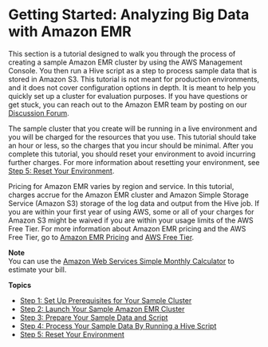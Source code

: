 # Getting Started: Analyzing Big Data with Amazon EMR<a name="emr-gs"></a>

 This section is a tutorial designed to walk you through the process of creating a sample Amazon EMR cluster by using the AWS Management Console\. You then run a Hive script as a step to process sample data that is stored in Amazon S3\. This tutorial is not meant for production environments, and it does not cover configuration options in depth\. It is meant to help you quickly set up a cluster for evaluation purposes\. If you have questions or get stuck, you can reach out to the Amazon EMR team by posting on our [Discussion Forum](https://forums.aws.amazon.com/forum.jspa?forumID=52)\.

The sample cluster that you create will be running in a live environment and you will be charged for the resources that you use\. This tutorial should take an hour or less, so the charges that you incur should be minimal\. After you complete this tutorial, you should reset your environment to avoid incurring further charges\. For more information about resetting your environment, see [Step 5: Reset Your Environment](emr-gs-reset-environment.md)\. 

Pricing for Amazon EMR varies by region and service\. In this tutorial, charges accrue for the Amazon EMR cluster and Amazon Simple Storage Service \(Amazon S3\) storage of the log data and output from the Hive job\. If you are within your first year of using AWS, some or all of your charges for Amazon S3 might be waived if you are within your usage limits of the AWS Free Tier\. For more information about Amazon EMR pricing and the AWS Free Tier, go to [Amazon EMR Pricing](https://aws.amazon.com/elasticmapreduce/pricing/) and [AWS Free Tier](https://aws.amazon.com/free/?nc2=h_l2_cc)\. 

**Note**  
 You can use the [Amazon Web Services Simple Monthly Calculator](http://calculator.s3.amazonaws.com/calc5.html) to estimate your bill\. 

**Topics**
+ [Step 1: Set Up Prerequisites for Your Sample Cluster](emr-gs-prerequisites.md)
+ [Step 2: Launch Your Sample Amazon EMR Cluster](emr-gs-launch-sample-cluster.md)
+ [Step 3: Prepare Your Sample Data and Script](emr-gs-prepare-data-and-script.md)
+ [Step 4: Process Your Sample Data By Running a Hive Script](emr-gs-process-sample-data.md)
+ [Step 5: Reset Your Environment](emr-gs-reset-environment.md)